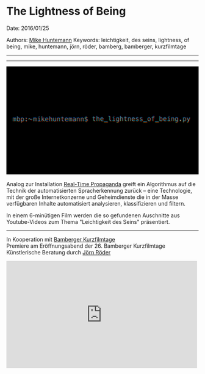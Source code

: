 # The Lightness of Being

Date: 2016/01/25

Authors: [Mike Huntemann](http://www.mikehuntemann.de)
Keywords: leichtigkeit, des seins, lightness, of being, mike, huntemann, jörn, röder, bamberg, bamberger, kurzfilmtage

---
---

![](the-lightness-of-being.jpg)

Analog zur Installation [Real-Time Propaganda](http://newmediakassel.com/real-time-progropaganda) greift ein Algorithmus auf die Technik der automatisierten Spracherkennung zurück – eine Technologie, mit der große Internetkonzerne und Geheimdienste die in der Masse verfügbaren Inhalte automatisiert analysieren, klassifizieren und filtern. 

In einem 6-minütigen Film werden die so gefundenen Auschnitte aus Youtube-Videos zum Thema "Leichtigkeit des Seins" präsentiert.
  
---

In Kooperation mit [Bamberger Kurzfilmtage](http://www.bambergerkurzfilmtage.de)  
Premiere am Eröffnungsabend der 26. Bamberger Kurzfilmtage  
Künstlerische Beratung durch [Jörn Röder](http://www.joernroeder.de)

<iframe src="https://player.vimeo.com/video/152695178?title=0&byline=0&portrait=0" width="500" height="281" frameborder="0" webkitallowfullscreen mozallowfullscreen allowfullscreen></iframe>

